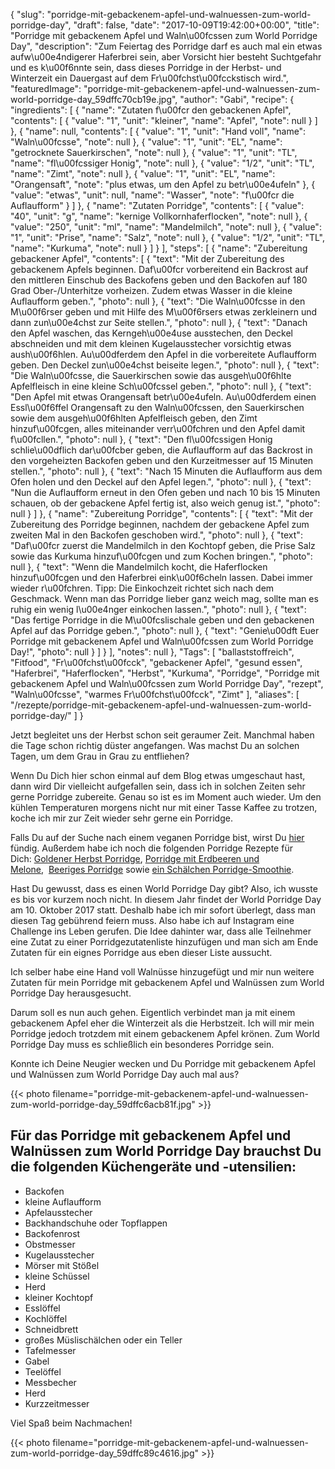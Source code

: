 {
    "slug": "porridge-mit-gebackenem-apfel-und-walnuessen-zum-world-porridge-day",
    "draft": false,
    "date": "2017-10-09T19:42:00+00:00",
    "title": "Porridge mit gebackenem Apfel und Waln\u00fcssen zum World Porridge Day",
    "description": "Zum Feiertag des Porridge darf es auch mal ein etwas aufw\u00e4ndigerer Haferbrei sein, aber Vorsicht hier besteht Suchtgefahr und es k\u00f6nnte sein, dass dieses Porridge in der Herbst- und Winterzeit ein Dauergast auf dem Fr\u00fchst\u00fcckstisch wird.",
    "featuredImage": "porridge-mit-gebackenem-apfel-und-walnuessen-zum-world-porridge-day_59dffc70cb19e.jpg",
    "author": "Gabi",
    "recipe": {
        "ingredients": [
            {
                "name": "Zutaten f\u00fcr den gebackenen Apfel",
                "contents": [
                    {
                        "value": "1",
                        "unit": "kleiner",
                        "name": "Apfel",
                        "note": null
                    }
                ]
            },
            {
                "name": null,
                "contents": [
                    {
                        "value": "1",
                        "unit": "Hand voll",
                        "name": "Waln\u00fcsse",
                        "note": null
                    },
                    {
                        "value": "1",
                        "unit": "EL",
                        "name": "getrocknete Sauerkirschen",
                        "note": null
                    },
                    {
                        "value": "1",
                        "unit": "TL",
                        "name": "fl\u00fcssiger Honig",
                        "note": null
                    },
                    {
                        "value": "1\/2",
                        "unit": "TL",
                        "name": "Zimt",
                        "note": null
                    },
                    {
                        "value": "1",
                        "unit": "EL",
                        "name": "Orangensaft",
                        "note": "plus etwas, um den Apfel zu betr\u00e4ufeln"
                    },
                    {
                        "value": "etwas",
                        "unit": null,
                        "name": "Wasser",
                        "note": "f\u00fcr die Auflaufform"
                    }
                ]
            },
            {
                "name": "Zutaten Porridge",
                "contents": [
                    {
                        "value": "40",
                        "unit": "g",
                        "name": "kernige Vollkornhaferflocken",
                        "note": null
                    },
                    {
                        "value": "250",
                        "unit": "ml",
                        "name": "Mandelmilch",
                        "note": null
                    },
                    {
                        "value": "1",
                        "unit": "Prise",
                        "name": "Salz",
                        "note": null
                    },
                    {
                        "value": "1\/2",
                        "unit": "TL",
                        "name": "Kurkuma",
                        "note": null
                    }
                ]
            }
        ],
        "steps": [
            {
                "name": "Zubereitung gebackener Apfel",
                "contents": [
                    {
                        "text": "Mit der Zubereitung des gebackenem Apfels beginnen. Daf\u00fcr vorbereitend ein Backrost auf den mittleren Einschub des Backofens geben und den Backofen auf 180 Grad Ober-\/Unterhitze vorheizen. Zudem etwas Wasser in die kleine Auflaufform geben.",
                        "photo": null
                    },
                    {
                        "text": "Die Waln\u00fcsse in den M\u00f6rser geben und mit Hilfe des M\u00f6rsers etwas zerkleinern und dann zun\u00e4chst zur Seite stellen.",
                        "photo": null
                    },
                    {
                        "text": "Danach den Apfel waschen, das Kerngeh\u00e4use ausstechen, den Deckel abschneiden und mit dem kleinen Kugelausstecher vorsichtig etwas aush\u00f6hlen. Au\u00dferdem den Apfel in die vorbereitete Auflaufform geben. Den Deckel zun\u00e4chst beiseite legen.",
                        "photo": null
                    },
                    {
                        "text": "Die Waln\u00fcsse, die Sauerkirschen sowie das ausgeh\u00f6hlte Apfelfleisch in eine kleine Sch\u00fcssel geben.",
                        "photo": null
                    },
                    {
                        "text": "Den Apfel mit etwas Orangensaft betr\u00e4ufeln. Au\u00dferdem einen Essl\u00f6ffel Orangensaft zu den Waln\u00fcssen, den Sauerkirschen sowie dem ausgeh\u00f6hlten Apfelfleisch geben, den Zimt hinzuf\u00fcgen, alles miteinander verr\u00fchren und den Apfel damit f\u00fcllen.",
                        "photo": null
                    },
                    {
                        "text": "Den fl\u00fcssigen Honig schlie\u00dflich dar\u00fcber geben, die Auflaufform auf das Backrost in den vorgeheizten Backofen geben und den Kurzeitmesser auf 15 Minuten stellen.",
                        "photo": null
                    },
                    {
                        "text": "Nach 15 Minuten die Auflaufform aus dem Ofen holen und den Deckel auf den Apfel legen.",
                        "photo": null
                    },
                    {
                        "text": "Nun die Auflaufform erneut in den Ofen geben und nach 10 bis 15 Minuten schauen, ob der gebackene Apfel fertig ist, also weich genug ist.",
                        "photo": null
                    }
                ]
            },
            {
                "name": "Zubereitung Porridge",
                "contents": [
                    {
                        "text": "Mit der Zubereitung des Porridge beginnen, nachdem der gebackene Apfel zum zweiten Mal in den Backofen geschoben wird.",
                        "photo": null
                    },
                    {
                        "text": "Daf\u00fcr zuerst die Mandelmilch in den Kochtopf geben, die Prise Salz sowie das Kurkuma hinzuf\u00fcgen und zum Kochen bringen.",
                        "photo": null
                    },
                    {
                        "text": "Wenn die Mandelmilch kocht, die Haferflocken hinzuf\u00fcgen und den Haferbrei eink\u00f6cheln lassen. Dabei immer wieder r\u00fchren. Tipp: Die Einkochzeit richtet sich nach dem Geschmack. Wenn man das Porridge lieber ganz weich mag, sollte man es ruhig ein wenig l\u00e4nger einkochen lassen.",
                        "photo": null
                    },
                    {
                        "text": "Das fertige Porridge in die M\u00fcslischale geben und den gebackenen Apfel auf das Porridge geben.",
                        "photo": null
                    },
                    {
                        "text": "Genie\u00dft Euer Porridge mit gebackenem Apfel und Waln\u00fcssen zum World Porridge Day!",
                        "photo": null
                    }
                ]
            }
        ],
        "notes": null
    },
    "Tags": [
        "ballaststoffreich",
        "Fitfood",
        "Fr\u00fchst\u00fcck",
        "gebackener Apfel",
        "gesund essen",
        "Haferbrei",
        "Haferflocken",
        "Herbst",
        "Kurkuma",
        "Porridge",
        "Porridge mit gebackenem Apfel und Waln\u00fcssen zum World Porridge Day",
        "rezept",
        "Waln\u00fcsse",
        "warmes Fr\u00fchst\u00fcck",
        "Zimt"
    ],
    "aliases": [
        "\/rezepte\/porridge-mit-gebackenem-apfel-und-walnuessen-zum-world-porridge-day\/"
    ]
}

Jetzt begleitet uns der Herbst schon seit geraumer Zeit. Manchmal haben die Tage schon richtig düster angefangen. Was machst Du an solchen Tagen, um dem Grau in Grau zu entfliehen?

Wenn Du Dich hier schon einmal auf dem Blog etwas umgeschaut hast, dann wird Dir vielleicht aufgefallen sein, dass ich in solchen Zeiten sehr gerne Porridge zubereite. Genau so ist es im Moment auch wieder. Um den kühlen Temperaturen morgens nicht nur mit einer Tasse Kaffee zu trotzen, koche ich mir zur Zeit wieder sehr gerne ein Porridge.

Falls Du auf der Suche nach einem veganen Porridge bist, wirst Du [hier][1] fündig. Außerdem habe ich noch die folgenden Porridge Rezepte für Dich: [Goldener Herbst Porridge][2], <a title="Porridge mit Erdbeeren und Melone" href="https://kochfokus.de/rezepte/porridge-mit-erdbeeren-und-melone/" rel="bookmark">Porridge mit Erdbeeren und Melone</a>,  <a title="Beeriges Porridge" href="https://kochfokus.de/rezepte/beeriges-porridge/" rel="bookmark">Beeriges Porridge</a> sowie <a title="Das perfekte Frühstück – ein Schälchen Porridge-Smoothie" href="https://kochfokus.de/rezepte/das-perfekte-fruehstueck-ein-schaelchen-porridge-smoothie/" rel="bookmark">ein Schälchen Porridge-Smoothie</a>.

Hast Du gewusst, dass es einen World Porridge Day gibt? Also, ich wusste es bis vor kurzem noch nicht. In diesem Jahr findet der World Porridge Day am 10. Oktober 2017 statt. Deshalb habe ich mir sofort überlegt, dass man diesen Tag gebührend feiern muss. Also habe ich auf Instagram eine Challenge ins Leben gerufen. Die Idee dahinter war, dass alle Teilnehmer eine Zutat zu einer Porridgezutatenliste hinzufügen und man sich am Ende Zutaten für ein eignes Porridge aus eben dieser Liste aussucht.

Ich selber habe eine Hand voll Walnüsse hinzugefügt und mir nun weitere Zutaten für mein Porridge mit gebackenem Apfel und Walnüssen zum World Porridge Day herausgesucht.

Darum soll es nun auch gehen. Eigentlich verbindet man ja mit einem gebackenem Apfel eher die Winterzeit als die Herbstzeit. Ich will mir mein Porridge jedoch trotzdem mit einem gebackenem Apfel krönen. Zum World Porridge Day muss es schließlich ein besonderes Porridge sein.

Konnte ich Deine Neugier wecken und Du Porridge mit gebackenem Apfel und Walnüssen zum World Porridge Day auch mal aus?

 

{{< photo filename="porridge-mit-gebackenem-apfel-und-walnuessen-zum-world-porridge-day_59dffc6acb81f.jpg" >}}

 

## 

 

## Für das Porridge mit gebackenem Apfel und Walnüssen zum World Porridge Day brauchst Du die folgenden Küchengeräte und -utensilien:

 * Backofen
 * kleine Auflaufform
 * Apfelausstecher
 * Backhandschuhe oder Topflappen
 * Backofenrost
 * Obstmesser
 * Kugelausstecher
 * Mörser mit Stößel
 * kleine Schüssel
 * Herd
 * kleiner Kochtopf
 * Esslöffel
 * Kochlöffel
 * Schneidbrett
 * großes Müslischälchen oder ein Teller
 * Tafelmesser
 * Gabel
 * Teelöffel
 * Messbecher
 * Herd
 * Kurzzeitmesser

Viel Spaß beim Nachmachen!

{{< photo filename="porridge-mit-gebackenem-apfel-und-walnuessen-zum-world-porridge-day_59dffc89c4616.jpg" >}}





 [1]: https://kochfokus.de/rezepte/veganes-mandel-porridge/
 [2]: https://kochfokus.de/rezepte/goldener-herbst-porridge/